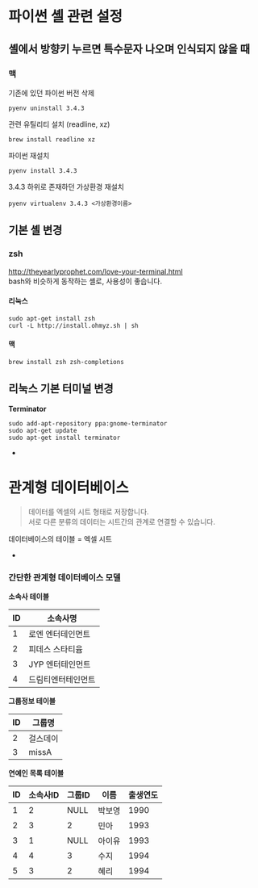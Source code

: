 # 파이썬 셸 관련 설정

## 셸에서 방향키 누르면 특수문자 나오며 인식되지 않을 때

### 맥

기존에 있던 파이썬 버전 삭제

```
pyenv uninstall 3.4.3
```

관련 유틸리티 설치 (readline, xz)

```
brew install readline xz
```

파이썬 재설치

```
pyenv install 3.4.3
```

3.4.3 하위로 존재하던 가상환경 재설치

```
pyenv virtualenv 3.4.3 <가상환경이름>
```

## 기본 셸 변경

### zsh<http://theyearlyprophet.com/love-your-terminal.html>  
bash와 비슷하게 동작하는 셸로, 사용성이 좋습니다.

#### 리눅스

```
sudo apt-get install zsh
curl -L http://install.ohmyz.sh | sh
```

#### 맥

```
brew install zsh zsh-completions

```

## 리눅스 기본 터미널 변경

**Terminator**

```
sudo add-apt-repository ppa:gnome-terminator
sudo apt-get update
sudo apt-get install terminator
```

-

# 관계형 데이터베이스

> 데이터를 엑셀의 시트 형태로 저장합니다.  
> 서로 다른 분류의 데이터는 시트간의 관계로 연결할 수 있습니다.

데이터베이스의 테이블 = 엑셀 시트

-

### 간단한 관계형 데이터베이스 모델

**소속사 테이블**

ID | 소속사명
--- | ---
1 | 로엔 엔터테인먼트
2 | 피데스 스타티윰
3 | JYP 엔터테인먼트
4 | 드림티엔터테인먼트

**그룹정보 테이블**

ID | 그룹명
--- | ---
2 | 걸스데이
3 | missA


**연예인 목록 테이블**

ID | 소속사ID | 그룹ID | 이름 | 출생연도
--- | --- | --- | --- | ---
1 | 2 | NULL | 박보영 | 1990
2 | 3 | 2 | 민아 | 1993
3 | 1 | NULL | 아이유 | 1993
4 | 4 | 3 | 수지 | 1994
5 | 3 | 2 | 혜리 | 1994
